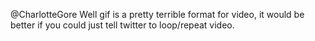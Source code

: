 @CharlotteGore Well gif is a pretty terrible format for video, it  would be better if you could just tell twitter to loop/repeat video.